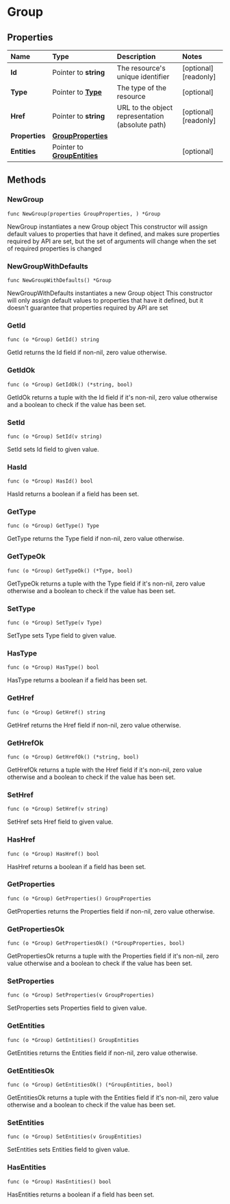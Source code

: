# Group

## Properties

| Name | Type | Description | Notes |
| :--- | :--- | :--- | :--- |
| **Id** | Pointer to **string** | The resource's unique identifier | \[optional\] \[readonly\] |
| **Type** | Pointer to [**Type**](type.md) | The type of the resource | \[optional\] |
| **Href** | Pointer to **string** | URL to the object representation \(absolute path\) | \[optional\] \[readonly\] |
| **Properties** | [**GroupProperties**](groupproperties.md) |  |  |
| **Entities** | Pointer to [**GroupEntities**](groupentities.md) |  | \[optional\] |

## Methods

### NewGroup

`func NewGroup(properties GroupProperties, ) *Group`

NewGroup instantiates a new Group object This constructor will assign default values to properties that have it defined, and makes sure properties required by API are set, but the set of arguments will change when the set of required properties is changed

### NewGroupWithDefaults

`func NewGroupWithDefaults() *Group`

NewGroupWithDefaults instantiates a new Group object This constructor will only assign default values to properties that have it defined, but it doesn't guarantee that properties required by API are set

### GetId

`func (o *Group) GetId() string`

GetId returns the Id field if non-nil, zero value otherwise.

### GetIdOk

`func (o *Group) GetIdOk() (*string, bool)`

GetIdOk returns a tuple with the Id field if it's non-nil, zero value otherwise and a boolean to check if the value has been set.

### SetId

`func (o *Group) SetId(v string)`

SetId sets Id field to given value.

### HasId

`func (o *Group) HasId() bool`

HasId returns a boolean if a field has been set.

### GetType

`func (o *Group) GetType() Type`

GetType returns the Type field if non-nil, zero value otherwise.

### GetTypeOk

`func (o *Group) GetTypeOk() (*Type, bool)`

GetTypeOk returns a tuple with the Type field if it's non-nil, zero value otherwise and a boolean to check if the value has been set.

### SetType

`func (o *Group) SetType(v Type)`

SetType sets Type field to given value.

### HasType

`func (o *Group) HasType() bool`

HasType returns a boolean if a field has been set.

### GetHref

`func (o *Group) GetHref() string`

GetHref returns the Href field if non-nil, zero value otherwise.

### GetHrefOk

`func (o *Group) GetHrefOk() (*string, bool)`

GetHrefOk returns a tuple with the Href field if it's non-nil, zero value otherwise and a boolean to check if the value has been set.

### SetHref

`func (o *Group) SetHref(v string)`

SetHref sets Href field to given value.

### HasHref

`func (o *Group) HasHref() bool`

HasHref returns a boolean if a field has been set.

### GetProperties

`func (o *Group) GetProperties() GroupProperties`

GetProperties returns the Properties field if non-nil, zero value otherwise.

### GetPropertiesOk

`func (o *Group) GetPropertiesOk() (*GroupProperties, bool)`

GetPropertiesOk returns a tuple with the Properties field if it's non-nil, zero value otherwise and a boolean to check if the value has been set.

### SetProperties

`func (o *Group) SetProperties(v GroupProperties)`

SetProperties sets Properties field to given value.

### GetEntities

`func (o *Group) GetEntities() GroupEntities`

GetEntities returns the Entities field if non-nil, zero value otherwise.

### GetEntitiesOk

`func (o *Group) GetEntitiesOk() (*GroupEntities, bool)`

GetEntitiesOk returns a tuple with the Entities field if it's non-nil, zero value otherwise and a boolean to check if the value has been set.

### SetEntities

`func (o *Group) SetEntities(v GroupEntities)`

SetEntities sets Entities field to given value.

### HasEntities

`func (o *Group) HasEntities() bool`

HasEntities returns a boolean if a field has been set.

